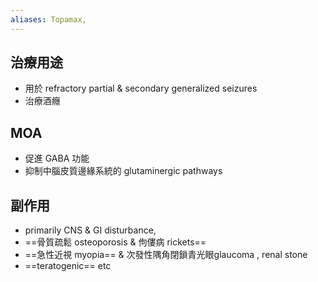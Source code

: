 ```yaml
---
aliases: Topamax,
---
```

## 治療用途
- 用於 refractory partial & secondary generalized seizures
- 治療酒癮
## MOA
- 促進 GABA 功能
- 抑制中腦皮質邊緣系統的 glutaminergic pathways
## 副作用
- primarily CNS & GI disturbance,
- ==骨質疏鬆 osteoporosis & 佝僂病 rickets==
- ==急性近視 myopia== & 次發性隅角閉鎖青光眼glaucoma , renal stone
- ==teratogenic== etc